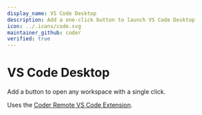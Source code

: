 ```yaml
---
display_name: VS Code Desktop
description: Add a one-click button to launch VS Code Desktop
icon: ../.icons/code.svg
maintainer_github: coder
verified: true
---
```


# VS Code Desktop

Add a button to open any workspace with a single click.

Uses the [Coder Remote VS Code Extension](https://github.com/coder/vscode-coder).
